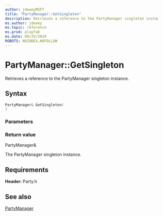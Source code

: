 ```yaml
---
author: jdeweyMSFT
title: "PartyManager::GetSingleton"
description: Retrieves a reference to the PartyManager singleton instance.
ms.author: jdewey
ms.topic: reference
ms.prod: playfab
ms.date: 09/25/2019
ROBOTS: NOINDEX,NOFOLLOW
---
```


# PartyManager::GetSingleton  

Retrieves a reference to the PartyManager singleton instance.  

## Syntax  
  
```cpp
PartyManager& GetSingleton(  
)  
```  
  
### Parameters  
  
  
### Return value  
PartyManager&
  
The PartyManager singleton instance.
  
  
## Requirements  
  
**Header:** Party.h
  
## See also  
[PartyManager](../partymanager.md)  

  
  
